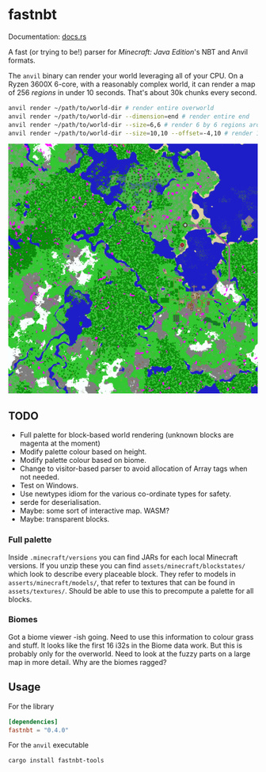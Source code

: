 # fastnbt

Documentation: [docs.rs](https://docs.rs/crate/fastnbt)

A fast (or trying to be!) parser for *Minecraft: Java Edition*'s NBT and Anvil formats.

The `anvil` binary can render your world leveraging all of your CPU. On a Ryzen 3600X 6-core, with a reasonably complex world, it can render a map of 256 *regions* in under 10 seconds. That's about 30k chunks every second.

```bash
anvil render ~/path/to/world-dir # render entire overworld
anvil render ~/path/to/world-dir --dimension=end # render entire end
anvil render ~/path/to/world-dir --size=6,6 # render 6 by 6 regions around 0,0.
anvil render ~/path/to/world-dir --size=10,10 --offset=-4,10 # render 10 by 10 offset by x: -4, z: 10.
```

![alt rendered map](map.png)

## TODO

* Full palette for block-based world rendering (unknown blocks are magenta at the moment)
* Modify palette colour based on height.
* Modify palette colour based on biome.
* Change to visitor-based parser to avoid allocation of Array tags when not needed.
* Test on Windows.
* Use newtypes idiom for the various co-ordinate types for safety.
* serde for deserialisation.
* Maybe: some sort of interactive map. WASM?
* Maybe: transparent blocks.

### Full palette

Inside `.minecraft/versions` you can find JARs for each local Minecraft versions. If you unzip these you can find `assets/minecraft/blockstates/` which look to describe every placeable block. They refer to models in `asserts/minecraft/models/`, that refer to textures that can be found in `assets/textures/`. Should be able to use this to precompute a palette for all blocks.

### Biomes

Got a biome viewer -ish going. Need to use this information to colour grass and stuff. It looks like the first 16 i32s in the Biome data work. But this is probably only for the overworld. Need to look at the fuzzy parts on a large map in more detail. Why are the biomes ragged?

## Usage

For the library

```toml
[dependencies]
fastnbt = "0.4.0"
```

For the `anvil` executable

```bash
cargo install fastnbt-tools
```
